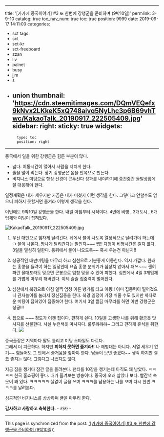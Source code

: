 
---
title: '[카카에 중국이야기] #3 또 한번에 강행군을 준비하며 (9박10일)'
permlink: 3-9-10
catalog: true
toc_nav_num: true
toc: true
position: 9999
date: 2019-09-17 14:11:00
categories:
- sct
tags:
- sct
- sct-kr
- sct-freeboard
- zzan
- liv
- palnet
- busy
- jjm
- s
- union
thumbnail: 'https://cdn.steemitimages.com/DQmVEQefx9kNvx2LKkeK5xQ748aivq5NyLhc3p6B69vhTwc/KakaoTalk_20190917_222505409.jpg'
sidebar:
    right:
        sticky: true
widgets:
    -
        type: toc
        position: right
---


중국에서 일을 위한 강행군은 힘든 부분이 많다. 
- 넓다.
   이동시간이 많아서  사람을 지치게 한다.
- 술을 많이 먹는다. 
   장기 강행군은 몸을 반쪽으로 만든다. 
- 비지니스 미팅으로 항상 신경이 곤두선다
   성과를 내야하기에 중간중간 돌발상황에 잘 대응해야 한다.

일정계획은 내가 세우지만 가끔은 내가 미쳤지 이런 생각을 한다.
그렇다고 안할수도 없으니 피하지 못할거면 즐겨라 이렇게 생각을 한다.

이번에도 9박10일 강행군을 한다. 내일 아침부터 시작이다. 
4번에 비행 , 3개도시 , 6개업체와 미팅이 잡혀있다. 

![KakaoTalk_20190917_222505409.jpg](https://cdn.steemitimages.com/DQmVEQefx9kNvx2LKkeK5xQ748aivq5NyLhc3p6B69vhTwc/KakaoTalk_20190917_222505409.jpg)

1. 우선 대만으로 힘차게 달려간다.  뒤에서 불이 나도록 열정적으로 달려가야 하는데 ㅋ 물이 나온다.  땀나게 달려간다는 말인지~~~ 쩝!!  다행이 비행시간은 길지 않다. 3일을 열심히 일한다. 등뒤에서 물이 나오도록~~ 혹시 우는건 아닌지!!

2. 성공적인 대만미팅을 마무리 하고 심천으로 기분좋게 이동한다. 역시 가깝다. 원래는 홍콩을 들려야 하는 일정인데 요즘 홍콩 분위기가 심상치 않아서 패쓰~~~ 괜히 파란 물대포라도 맞으면 곤봉으로 엄청 맞을 수 있어 피했다. 심천에서 4일 3개업체를 가볍게 마무리 해버린다. 이제 슬슬 집중력이 떨어진다. 

3. 심천에서 북경으로 아침 일찍  엄청 이른 뱅기를 타고 이동!! 이미 집중력이 떨어졌으니 관자놀이를 눌러서 정신집중을 한다.  북경 일정이 가장 쉬울 수도  있지만 까다로운 미팅이 잡혀있어 집중해야 한다.  여기서 3일 깔끔 마무리를 하면 이번 강행군은 성공!!!

4. 집으로 ~~~ 청도가 이젠 집이다.  편하게 쉰다.  10일을 고생한 나를 위해 황금옷 맛사지를 선물한다.  사실 누런색옷 마사지다.  룰루~~라라라~~~  그리고 편하게 휴식을 취한다. 
![](https://cdn.pixabay.com/photo/2014/06/18/13/24/seaside-371229__340.jpg)

중국출장은 지역마다 말도 틀리고 미팅 스타일도 다르다.  
그래서 더 피곤하다. 하지만 **피하지 못하면 즐겨라!!** 
나 해병대는 아니다.  서열 세우기 없기~~
힘들어도 그 안에서 즐거움을 찿아야 한다.  남들이 보면 좋겠다~~ 생각 하지만 결코 좋지는 않다. 그렇다고 나쁘지도 않다. 

지금 짐을 챙기다 잠깐 글을 올려본다.  팬티를 10장을 챙기는데 아직도 꽤 남았다.  ㅋㅋㅋㅋ 한국 홈쇼핑이 좋다.  내가 즐겨보는 방송이다.  중국에 오래 살았나 보다. 빨간색 속옷이 꽤 있다.  ㅋㅋㅋㅋㅋ
실없이 글을 쓰며 ㅋㅋㅋ를 남용하는 나를 보며 다시 한번 ㅋㅋㅋ를 날려본다.

성공적인 비지니스를 상상하며 글을 마무리 한다. 

**감사하고 사랑하고 축복한다.** - 카카 -

- - -

This page is synchronized from the post: ['[카카에 중국이야기] #3 또 한번에 강행군을 준비하며 (9박10일)'](https://steemit.com/@kibumh/3-9-10)
